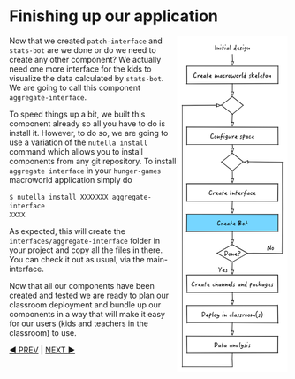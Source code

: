 # Finishing up our application
<img src="images/dev_process_4.png" width="200" align="right">

Now that we created `patch-interface` and `stats-bot` are we done or do we need to create any other component? We actually need one more interface for the kids to visualize the data calculated by `stats-bot`. We are going to call this component `aggregate-interface`. 

To speed things up a bit, we built this component already so all you have to do is install it. However, to do so, we are going to use a variation of the `nutella install` command which allows you to install components from any git repository. To install `aggregate interface` in your `hunger-games` macroworld application simply do
```
$ nutella install XXXXXXX aggregate-interface
XXXX
```
As expected, this will create the `interfaces/aggregate-interface` folder in your project and copy all the files in there. You can check it out as usual, via the main-interface.

Now that all our components have been created and tested we are ready to plan our classroom deployment and bundle up our components in a way that will make it easy for our users (kids and teachers in the classroom) to use. 


[:arrow_backward: PREV](tutorial_6.md) | [NEXT :arrow_forward:](tutorial_8.md)